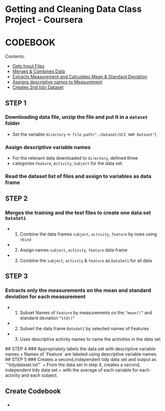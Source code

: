 # Getting and Cleaning Data Class Project - Coursera

# CODEBOOK

Contents:

- [Gets Input Files](#Gets-Input-Files)
- [Merges & Combines Data](#Gets-Merge-Data)
- [Extracts Measurement and Calculates Mean & Standard Deviation](#Extracts-Measurement-and-Calculates-Mean-Standard-Deviation)
- [Assigns descriptive names to Measurement](#Assigns-descriptive-names-to-Measurement)
- [Creates 2nd tidy Dataset](#Creates-2nd-tidy-Dataset)

<a name="Gets-Input-Files"/>

## STEP 1
### Downloading data file, unzip the file and put it in a `dataset` folder
+ Set the variable `directory` <- `file.path("./dataset/UCI HAR Dataset"`)

### Assign descriptive variable names
+ For the relevant data downloaded to `directory`, defined three 
+ categories `Feature`, `Activity`, `Subject` for the data set.

### Read the dataset list of files and assign to variables as data frame

<a name="Gets-Merge-Data"/>

## STEP 2
### Merges the training and the test files to create one data set `DataSet1`
+ 1. Combine the data frames `subject`, `activity`, `feature` by rows using `rbind`
+ 2. Assign names `subject`, `activity`, `feature` data frame
+ 3. Combine the `subject`, `activity` & `feature` as `DataSet1` for all data

<a name="Extracts-Measurement-and-Calculates-Mean-Standard-Deviation"/>

## STEP 3
### Extracts only the measurements on the mean and standard deviation for each measurement
+ 1. Subset Names of `Feature` by measurements on the `“mean()”` and standard deviation `“std()”`
+ 2. Subset the data frame `DataSet1` by selected names of Features
+ 3. Uses descriptive activity names to name the activities in the data set

<a name="Assigns-descriptive-names-to-Measurement"/>
## STEP 4
### Appropriately labels the data set with descriptive variable names
+ Names of `Feature` are labeled using descriptive variable names.

<a name="Creates-2nd-tidy-Dataset"/>
## STEP 5
### Creates a second,independent tidy data set and output as `"tidydataset.txt"`
+ From the data set in step 4, creates a second, independent tidy data set 
+ with the average of each variable for each activity and each subject.

## Create Codebook
### 
+ 